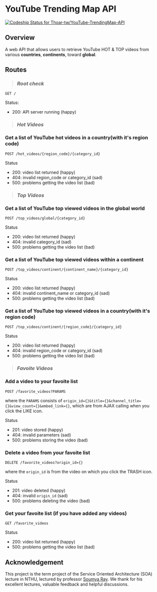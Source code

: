 # YouTube Trending Map API

[ ![Codeship Status for Thoar-tw/YouTube-TrendingMap-API](https://app.codeship.com/projects/42410180-eb20-0136-4343-567225019dfc/status?branch=master)](https://app.codeship.com/projects/319812)

## Overview
A web API that allows users to retrieve YouTube HOT & TOP videos from various **countries**, **continents**, toward **global**.

## Routes

> ### _Root check_

`GET /`

Status:

- 200: API server running (happy)

> ### _Hot Videos_
### Get a list of YouTube hot videos in a country(with it's region code)

`POST /hot_videos/{region_code}/{category_id}`

Status

- 200: video list returned (happy)
- 404: invalid region_code or category_id (sad)
- 500: problems getting the video list (bad)

> ### _Top Videos_
### Get a list of YouTube top viewed videos in the global world

`POST /top_videos/global/{category_id}`

Status

- 200: video list returned (happy)
- 404: invalid category_id (sad)
- 500: problems getting the video list (bad)

### Get a list of YouTube top viewed videos within a continent

`POST /top_videos/continent/{continent_name}/{category_id}`

Status

- 200: video list returned (happy)
- 404: invalid continent_name or category_id (sad)
- 500: problems getting the video list (bad)

### Get a list of YouTube top viewed videos in a country(with it's region code)

`POST /top_videos/continent/{region_code}/{category_id}`

Status

- 200: video list returned (happy)
- 404: invalid region_code or category_id (sad)
- 500: problems getting the video list (bad)

> ### _Favoite Videos_
### Add a video to your favoite list

`POST /favorite_videos?PARAMS`

where the `PARAMS` consists of `origin_id={}&title={}&channel_title={}&view_count={}&embed_link={}`, which are from AJAX calling when you click the LIKE icon.

Status

- 201: video stored (happy)
- 404: invalid parameters (sad)
- 500: problems storing the video (bad)

### Delete a video from your favoite list

`DELETE /favorite_videos?origin_id={}`

where the `origin_id` is from the video on which you click the TRASH icon.

Status

- 201: video deleted (happy)
- 404: invalid `origin_id` (sad)
- 500: problems deleting the video (bad)

### Get your favoite list (if you have added any videos)

`GET /favorite_videos`

Status

- 200: video list returned (happy)
- 500: problems getting the video list (bad)

## Acknowledgement
This project is the term project of the Service Oriented Architecture (SOA) lecture in NTHU, lectured by professor [Soumya Ray](https://soumyaray.com/).
We thank for his excellent lectures, valuable feedback and helpful discussions.
